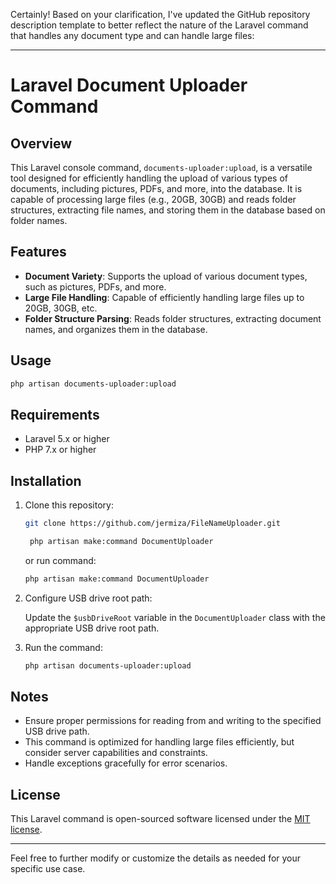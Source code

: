 Certainly! Based on your clarification, I've updated the GitHub repository description template to better reflect the nature of the Laravel command that handles any document type and can handle large files:

---

# Laravel Document Uploader Command

## Overview

This Laravel console command, `documents-uploader:upload`, is a versatile tool designed for efficiently handling the upload of various types of documents, including pictures, PDFs, and more, into the database. It is capable of processing large files (e.g., 20GB, 30GB) and reads folder structures, extracting file names, and storing them in the database based on folder names.

## Features

- **Document Variety**: Supports the upload of various document types, such as pictures, PDFs, and more.
- **Large File Handling**: Capable of efficiently handling large files up to 20GB, 30GB, etc.
- **Folder Structure Parsing**: Reads folder structures, extracting document names, and organizes them in the database.

## Usage

```bash
php artisan documents-uploader:upload
```

## Requirements

- Laravel 5.x or higher
- PHP 7.x or higher

## Installation

1. Clone this repository:

   ```bash
   git clone https://github.com/jermiza/FileNameUploader.git
   
    php artisan make:command DocumentUploader
   ```
   
   or run command:
   
      ```bash 
    php artisan make:command DocumentUploader
   ```

3. Configure USB drive root path:

   Update the `$usbDriveRoot` variable in the `DocumentUploader` class with the appropriate USB drive root path.

4. Run the command:

   ```bash
   php artisan documents-uploader:upload
   ```

## Notes

- Ensure proper permissions for reading from and writing to the specified USB drive path.
- This command is optimized for handling large files efficiently, but consider server capabilities and constraints.
- Handle exceptions gracefully for error scenarios.

## License

This Laravel command is open-sourced software licensed under the [MIT license](LICENSE.md).

---

Feel free to further modify or customize the details as needed for your specific use case.
